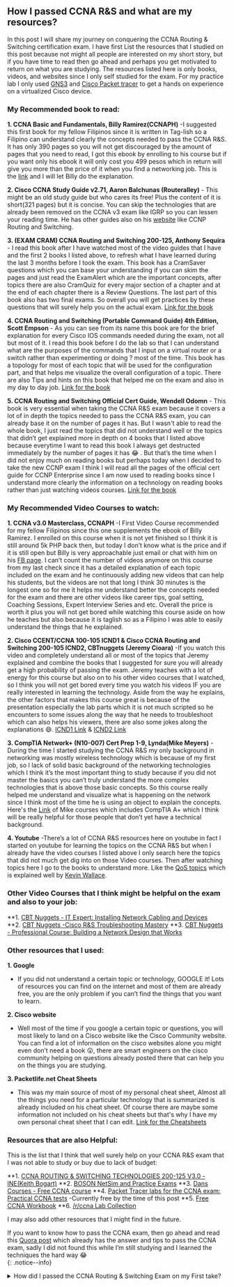 ## How I passed CCNA R&S and what are my resources?

In this post I will share my  journey on conquering the CCNA Routing & Switching certification exam. I have first List the 
resources that I studied on this post because not might all people are interested on my short story, but  if you have time 
to read then go ahead and perhaps you get motivated to return on what you are studying. The resources listed here is only books,
videos, and websites since I only self studied for the exam. For my practice lab I only used 
[GNS3](https://www.gns3.com/software/download) and [Cisco Packet tracer](https://www.netacad.com/courses/packet-tracer)
to get a hands on experience on a virtualized Cisco device.

###  My Recommended book to read:

  **1. CCNA Basic and Fundamentals, Billy Ramirez(CCNAPH)**
    -I suggested this first book for my fellow Filipinos since it is written in Tag-lish so a Filipino can understand clearly the concepts needed to pass the CCNA R&S. It has only 390 pages so you will not get discouraged by the amount of pages that you need to read, I got this ebook by enrolling to his course but if you want only his ebook it will only cost you 499 pesos which in return will give you more than the price of it when you find a networking job. This is the [link](https://www.ccnaphilippines.com/the-ebook/)  and I will let Billy do the explanation.

  **2. Cisco CCNA Study Guide v2.71, Aaron Balchunas (Routeralley)**
    - This might be an old study guide but who cares its free! Plus the content of it is short(321 pages) but it is concise. You can skip the technologies that are already been removed on the CCNA v3 exam like IGRP so you can lessen your reading time. He has other guides also on his [website](https://www.routeralley.com/guides.html)  like CCNP Routing and Switching.
   
  **3. (EXAM CRAM) CCNA Routing and Switching 200-125, Anthony Sequira**
    - I read this book after I have watched most of the video guides that I have and the first 2 books I listed above, to refresh what I have learned during the last 3 months before I took the exam. This book has a CramSaver questions which you can base your understanding if you can skim the pages and just read the ExamAlert which are the important concepts, after topics there are also CramQuiz for every major section of a chapter and at the end of each chapter there is a Review Questions. The last part of this book also has two final exams. So overall you will get practices by these questions that will surely help you on the actual exam. [Link for the book](https://www.amazon.com/CCNA-Routing-Switching-200-125-Exam-ebook/dp/B06X1DF9SY)
    
  **4. CCNA Routing and Switching (Portable Command Guide) 4th Edition, Scott Empson**
    - As you can see from its name this book are for the brief explanation for every Cisco IOS commands needed during the exam, not all but most of it.  I read this book before I do the lab so that I can understand what are the purposes of the commands that I input on a virtual router or a switch rather than experimenting or doing ? most of the time. This book has a topology for most of each topic that will be used for the configuration part, and that helps me visualize the overall configuration of a topic. There are also Tips and hints on this book that helped me on the exam and also in my day to day job. [Link for the book](https://www.amazon.com/Routing-Switching-Portable-Command-100-105/dp/1587205882)

  **5. CCNA Routing and Switching Official Cert Guide, Wendell Odomn**
    - This book is very essential when taking the CCNA R&S exam because it covers a lot of in depth the topics needed to pass the CCNA R&S exam, you can already base it on the number of pages it has. But I wasn't able to read the whole book, I just read the topics that did not understand well or the topics that didn’t get explained more in depth on 4 books that I listed above because everytime I want to read this book I always get destructed immediately by the number of pages it has :joy: . But that’s the time when I did not enjoy much on reading books but perhaps today when I decided to take the new CCNP exam I think I will read all the pages of the official cert guide for CCNP Enterprise since I am now used to reading books since I understand more clearly the information on a technology on reading books rather than just watching videos courses.  [Link for the book](https://www.amazon.com/Routing-Switching-200-125-Official-Library-ebook/dp/B01M26PU48/ref=sr_1_3?crid=267C6K07VNFCB&keywords=ccna+200-125&qid=1568747518&s=digital-text&sprefix=ccna+200%2Cdigital-text%2C358&sr=1-3)


### My Recommended Video Courses to watch:

  **1. CCNA v3.0 Masterclass, CCNAPH**
    -I First Video Course recommended for my fellow Filipinos since this one supplements the ebook of Billy Ramirez. I enrolled on this course when it is not yet finished so I think it is still around 5k PHP back then, but today I don’t know what is the price and if it is still open but Billy is very approachable just email or chat with him on his [FB page](https://web.facebook.com/ccnaph?_rdc=1&_rdr). I can’t count the number of videos anymore on this course from my last check since it has a detailed explanation of each topic included on the exam and he continuously adding new videos that can help his students, but the videos are not that long I think 30 minutes is the longest one so for me it helps me understand better the concepts needed for the exam and there are other videos like career tips, goal setting, Coaching Sessions, Expert Interview Series and etc. Overall the price is worth it plus you will not get bored while watching this course aside on how he teaches but also because it is taglish so as a Filipino I was able to easily understand the things that he explained. 

  **2. Cisco CCENT/CCNA 100-105 ICND1 & Cisco CCNA Routing and Switching 200-105 ICND2, CBTnuggets (Jeremy Cioara)**
    -If you watch this video and completely understand all or most of the topics that Jeremy explained and combine the books that I suggested for sure you will already get a high probability of passing the exam. Jeremy teaches with a lot of energy for this course but also on to his other video courses that I watched, so l think you will not get bored every time you watch his videos IF you are really interested in learning the technology. Aside from the way he explains, the other factors that makes this course great is because of the presentation especially the lab parts which it is not much scripted so he encounters to some issues along the way that he needs to troubleshoot which can also helps his viewers, there are also some jokes along the explanations :smile:. [ICND1 Link](https://www.cbtnuggets.com/it-training/cisco-ccna-icnd1-100-105) & [ICND2 Link](https://www.cbtnuggets.com/it-training/icnd2-200-105)
    
  **3. CompTIA Network+ (N10-007) Cert Prep 1-9, Lynda(Mike Meyers)**
    -During the time I started studying the CCNA R&S my only background in networking was mostly wireless technology which is because of my first job, so I lack of solid basic background of the networking technologies which I think it’s the most important thing to study because if you did not master the basics you can’t truly understand the more complex technologies that is above those basic concepts. So this course really helped me understand and visualize what is happening on the network since I think most of the time he is using an object to explain the concepts. Here's the [Link](https://www.lynda.com/Mike-Meyers/4782109-1.html) of Mike courses which includes CompTIA A+ which I think will be really helpful for those people that don’t yet have a technical background.

  **4. Youtube**
    -There’s a lot of CCNA R&S resources here on youtube in fact I started on youtube for learning the topics on the CCNA R&S but when I already have the video courses I listed above I only search here the topics that did not much get dig into on those Video courses. Then after watching topics here I go to the books to understand more. Like the [QoS topics](https://www.youtube.com/results?search_query=ccna+qos+kevin+wallace) which is explained well by [Kevin Wallace](https://www.kwtrain.com/).
    
    
### Other Video Courses that I think might be helpful on the exam and also to your job:

  **1. [CBT Nuggets - IT Expert: Installing Network Cabling and Devices](https://www.cbtnuggets.com/it-training/it-expertise-routing-switching)   
  **2. [CBT Nuggets -Cisco R&S Troubleshooting Mastery](https://www.cbtnuggets.com/it-training/cisco-routing-switching-troubleshooting)
  **3. [CBT Nuggets - Professional Course: Building a Network Design that Works](https://www.cbtnuggets.com/it-training/building-a-network-design-that-works)
  
  
### Other resources that I used:

  **1. Google** 
  - If you did not understand a certain topic or technology, GOOGLE it! Lots of resources you can find on the internet and most of them are already free, you are the only problem if you can’t find the things that you want to learn.
  
  **2. Cisco website** 
  - Well most of the time if you google a certain topic or questions, you will most likely to land on a Cisco website like the Cisco Community website. You can find a lot of information on the cisco websites alone you might even don’t need a book :astonished:, there are smart engineers on the cisco community helping on questions already posted there that can help you on the things you are studying.

  **3. Packetlife.net Cheat Sheets** 
  - This was my main source of most of my personal cheat sheet, Almost all the things you need for a particular technology that is summarized is already included on his cheat sheet. Of course there are maybe some information not included on his cheat sheets but that's why I have my own personal cheat sheet that I can edit. [Link for the Cheatsheets](https://packetlife.net/library/cheat-sheets/)


### Resources that are also Helpful:
This is the list that I think that well surely help on your CCNA R&S exam that I was not able to study or buy due to lack of budget:

  **1. [CCNA ROUTING & SWITCHING TECHNOLOGIES 200-125 V3.0 - INE(Keith Bogart)](https://ine.com/products/ccna-routing-switching-technologies-200-125-v3-0)
  **2. [BOSON NetSim and Practice Exams](https://www.boson.com/certification/ccna)
  **3. [Dans Courses - Free CCNA course](http://danscourses.com/category/courses/)
  **4. [Packet Tracer labs for the CCNA exam: Practical CCNA tests](https://www.udemy.com/course/free-packet-tracer-labs-for-the-ccna-exam-practical-ccna-tests/) -Currently free by the time of this post
  **5. [Free CCNA Workbook](http://www.freeccnaworkbook.com/workbooks/ccna)
  **6. [/r/ccna Lab Collection](https://www.reddit.com/r/ccna/comments/5nzd9k/rccna_lab_collection/)

I may also add other resources that I might find in the future.


If you want to know how to pass the CCNA exam, then go ahead and read this [Quora post](https://www.quora.com/How-do-I-pass-the-CCNA-exam) which already has the answer and tips to pass the CCNA exam, sadly I did not found this while I’m still studying and I learned the techniques the hard way :joy:  
{: .notice--info}


<details>
<summary>How did I passed the CCNA Routing & Switching Exam on my First take?</summary>
<br>
Work In Progress :v:
</details>





















